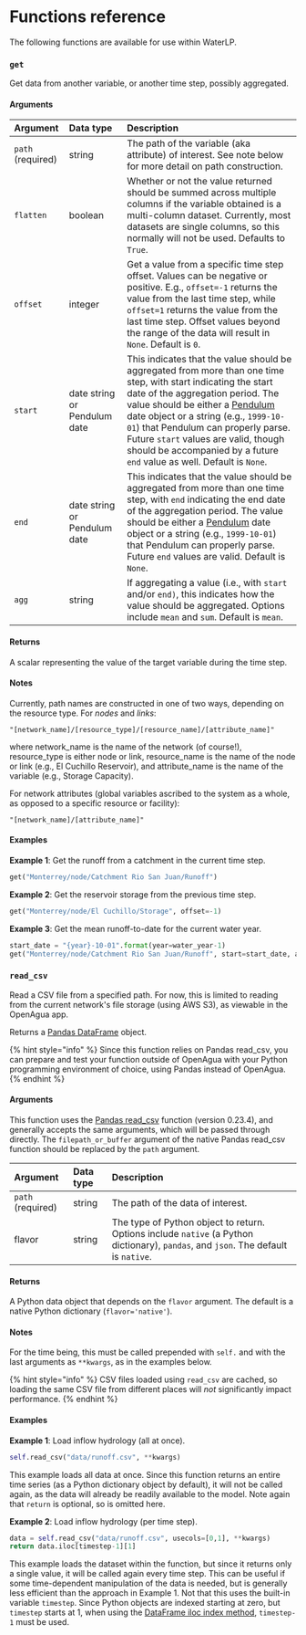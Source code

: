 # Functions reference

The following functions are available for use within WaterLP.

### `get`

Get data from another variable, or another time step, possibly aggregated.

#### Arguments

| Argument | Data type | Description |
| :--- | :--- | :--- |
| `path` \(required\) | string | The path of the variable \(aka attribute\) of interest. See note below for more detail on path construction. |
| `flatten` | boolean | Whether or not the value returned should be summed across multiple columns if the variable obtained is a multi-column dataset. Currently, most datasets are single columns, so this normally will not be used. Defaults to `True`.  |
| `offset` | integer | Get a value from a specific time step offset. Values can be negative or positive. E.g., `offset=-1` returns the value from the last time step, while `offset=1` returns the value from the last time step. Offset values beyond the range of the data will result in `None`. Default is `0`. |
| `start` | date string  or Pendulum date | This indicates that the value should be aggregated from more than one time step, with start indicating the start date of the aggregation period. The value should be either a [Pendulum](https://pendulum.eustace.io/) date object or a string \(e.g., `1999-10-01`\) that Pendulum can properly parse. Future `start` values are valid, though should be accompanied by a future `end` value as well. Default is `None`. |
| `end` | date string or Pendulum date | This indicates that the value should be aggregated from more than one time step, with `end` indicating the end date of the aggregation period. The value should be either a [Pendulum](https://pendulum.eustace.io/) date object or a string \(e.g., `1999-10-01`\) that Pendulum can properly parse. Future `end` values are valid. Default is `None`. |
| `agg` | string | If aggregating a value \(i.e., with `start` and/or `end)`, this indicates how the value should be aggregated. Options include `mean` and `sum`. Default is `mean`. |

#### Returns

A scalar representing the value of the target variable during the time step.

#### Notes

Currently, path names are constructed in one of two ways, depending on the resource type. For _nodes_ and _links_:

`"[network_name]/[resource_type]/[resource_name]/[attribute_name]"`

where network\_name is the name of the network \(of course!\), resource\_type is either node or link, resource\_name is the name of the node or link \(e.g., El Cuchillo Reservoir\), and attribute\_name is the name of the variable \(e.g., Storage Capacity\).

For network attributes \(global variables ascribed to the system as a whole, as opposed to a specific resource or facility\):

`"[network_name]/[attribute_name]"`

#### Examples

**Example 1**: Get the runoff from a catchment in the current time step.

```python
get("Monterrey/node/Catchment Rio San Juan/Runoff")
```

**Example 2**: Get the reservoir storage from the previous time step.

```python
get("Monterrey/node/El Cuchillo/Storage", offset=-1)
```

**Example 3**: Get the mean runoff-to-date for the current water year.

```python
start_date = "{year}-10-01".format(year=water_year-1)
get("Monterrey/node/Catchment Rio San Juan/Runoff", start=start_date, agg="mean")
```

### `read_csv`

Read a CSV file from a specified path. For now, this is limited to reading from the current network's file storage \(using AWS S3\), as viewable in the OpenAgua app.

Returns a [Pandas DataFrame](https://pandas.pydata.org/pandas-docs/version/0.23.4/generated/pandas.DataFrame.html) object.

{% hint style="info" %}
Since this function relies on Pandas read\_csv, you can prepare and test your function outside of OpenAgua with your Python programming environment of choice, using Pandas instead of OpenAgua.
{% endhint %}

#### Arguments

This function uses the [Pandas read\_csv](https://pandas.pydata.org/pandas-docs/version/0.23.3/generated/pandas.read_csv.html) function \(version 0.23.4\), and generally accepts the same arguments, which will be passed through directly. The `filepath_or_buffer` argument of the native Pandas read\_csv function should be replaced by the `path` argument.

| Argument | Data type | Description |
| :--- | :--- | :--- |
| `path` \(required\) | string | The path of the data of interest. |
| flavor | string | The type of Python object to return. Options include `native` \(a Python dictionary\), `pandas`, and `json`. The default is `native`. |

#### Returns

A Python data object that depends on the `flavor` argument. The default is a native Python dictionary \(`flavor='native'`\).

#### Notes

For the time being, this must be called prepended with `self.` and with the last arguments as `**kwargs`, as in the examples below.

{% hint style="info" %}
CSV files loaded using `read_csv` are cached, so loading the same CSV file from different places will _not_ significantly impact performance.
{% endhint %}

#### Examples

**Example 1**: Load inflow hydrology \(all at once\).

```python
self.read_csv("data/runoff.csv", **kwargs)
```

This example loads all data at once. Since this function returns an entire time series \(as a Python dictionary object by default\), it will not be called again, as the data will already be readily available to the model. Note again that `return` is optional, so is omitted here.

**Example 2**: Load inflow hydrology \(per time step\).

```python
data = self.read_csv("data/runoff.csv", usecols=[0,1], **kwargs)
return data.iloc[timestep-1][1]
```

This example loads the dataset within the function, but since it returns only a single value, it will be called again every time step. This can be useful if some time-dependent manipulation of the data is needed, but is generally less efficient than the approach in Example 1. Not that this uses the built-in variable `timestep`. Since Python objects are indexed starting at zero, but `timestep` starts at 1, when using the [DataFrame iloc index method](https://pandas.pydata.org/pandas-docs/version/0.23.4/indexing.html), `timestep-1` must be used.

